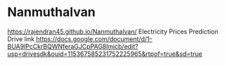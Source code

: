 # Nanmuthalvan
https://rajendran45.github.io/Nanmuthalvan/
Electricity Prices Prediction
Drive link
https://docs.google.com/document/d/1-BUA9lPcCkrBQWNferaGJCpPAG8lmicb/edit?usp=drivesdk&ouid=115367585231752225965&rtpof=true&sd=true
